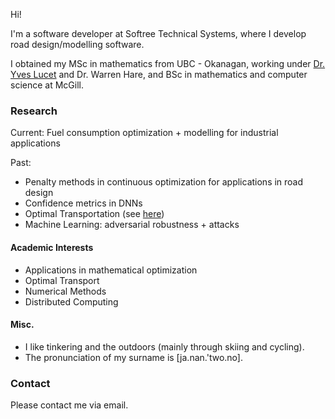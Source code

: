 Hi! 

I'm a software developer at Softree Technical Systems, where I develop road design/modelling software.

I obtained my MSc in mathematics from UBC - Okanagan, working under [Dr. Yves Lucet](https://people.ok.ubc.ca/ylucet/) and Dr. Warren Hare, and BSc in mathematics and computer science at McGill.

### Research

Current: Fuel consumption optimization + modelling for industrial applications

Past:
- Penalty methods in continuous optimization for applications in road design
- Confidence metrics in DNNs
- Optimal Transportation (see [here](https://link.springer.com/article/10.1007/s10915-020-01143-x))
- Machine Learning: adversarial robustness + attacks

#### Academic Interests
- Applications in mathematical optimization
- Optimal Transport
- Numerical Methods
- Distributed Computing

#### Misc.
- I like tinkering and the outdoors (mainly through skiing and cycling).
- The pronunciation of my surname is [ja.nan.'two.no].

### Contact
Please contact me via email.

